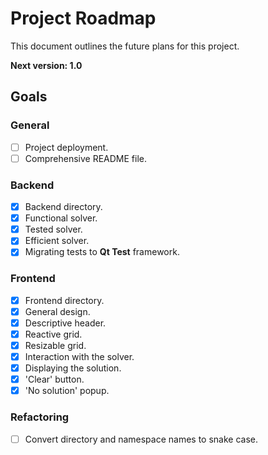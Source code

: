 # Project Roadmap
This document outlines the future plans for this project.

**Next version: 1.0**

## Goals
### General
- [ ] Project deployment.
- [ ] Comprehensive README file.

### Backend
- [X] Backend directory.
- [X] Functional solver.
- [X] Tested solver.
- [X] Efficient solver.
- [X] Migrating tests to **Qt Test** framework.

### Frontend
- [X] Frontend directory.
- [X] General design.
- [X] Descriptive header.
- [X] Reactive grid.
- [X] Resizable grid.
- [X] Interaction with the solver.
- [X] Displaying the solution.
- [X] 'Clear' button.
- [X] 'No solution' popup.

### Refactoring
- [ ] Convert directory and namespace names to snake case.
